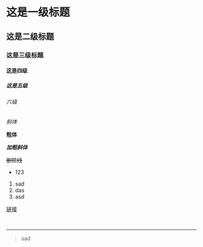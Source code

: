 # 这是一级标题

## 这是二级标题

### 这是三级标题

#### 这是四级

##### 这是五级

###### 六级

*斜体*

**粗体**

***加粗斜体***

~~删除线~~

- 123

1. sad
2. das
3. asd

[链接](asd)

<br>

---

> sad





